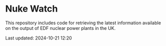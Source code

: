 # Nuke Watch

This repository includes code for retrieving the latest information available on the output of EDF nuclear power plants in the UK.

Last updated: 2024-10-21 12:20